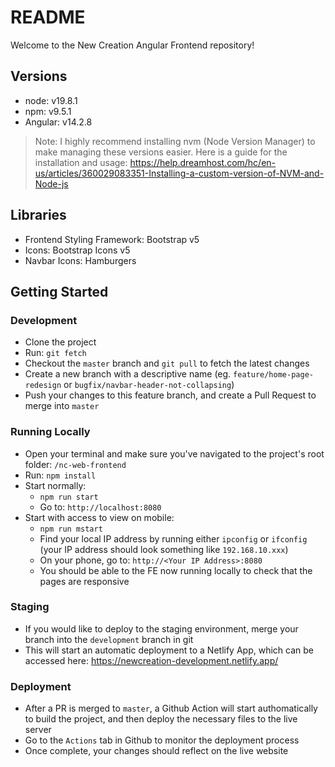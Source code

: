 # README

Welcome to the New Creation Angular Frontend repository! 

## Versions

- node: v19.8.1
- npm: v9.5.1
- Angular: v14.2.8

> Note: I highly recommend installing nvm (Node Version Manager) to make managing these versions easier. Here is a guide for the installation and usage: https://help.dreamhost.com/hc/en-us/articles/360029083351-Installing-a-custom-version-of-NVM-and-Node-js

## Libraries

- Frontend Styling Framework: Bootstrap v5
- Icons: Bootstrap Icons v5
- Navbar Icons: Hamburgers

## Getting Started 

### Development

- Clone the project
- Run: `git fetch`
- Checkout the `master` branch and `git pull` to fetch the latest changes
- Create a new branch with a descriptive name (eg. `feature/home-page-redesign` or `bugfix/navbar-header-not-collapsing`)
- Push your changes to this feature branch, and create a Pull Request to merge into `master`

### Running Locally

- Open your terminal and make sure you've navigated to the project's root folder: `/nc-web-frontend`
- Run: `npm install`
- Start normally:
    - `npm run start`
    - Go to: `http://localhost:8080`
- Start with access to view on mobile:
    - `npm run mstart`
    - Find your local IP address by running either `ipconfig` or `ifconfig` (your IP address should look something like `192.168.10.xxx`)
    - On your phone, go to: `http://<Your IP Address>:8080`
    - You should be able to the FE now running locally to check that the pages are responsive

### Staging 

- If you would like to deploy to the staging environment, merge your branch into the `development` branch in git
- This will start an automatic deployment to a Netlify App, which can be accessed here: https://newcreation-development.netlify.app/

### Deployment

- After a PR is merged to `master`, a Github Action will start authomatically to build the project, and then deploy the necessary files to the live server 
- Go to the `Actions` tab in Github to monitor the deployment process
- Once complete, your changes should reflect on the live website
